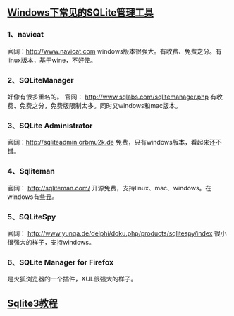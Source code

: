 ## [Windows下常见的SQLite管理工具](http://www.open-open.com/lib/view/open1397013898169.html)
### 1、navicat
官网：http://www.navicat.com windows版本很强大。有收费、免费之分。有linux版本，基于wine，不好使。
### 2、SQLiteManager
好像有很多重名的。
官网： http://www.sqlabs.com/sqlitemanager.php
有收费、免费之分，免费版限制太多。同时又windows和mac版本。

### 3、SQLite Administrator 
官网：http://sqliteadmin.orbmu2k.de
免费，只有windows版本，看起来还不错。

### 4、Sqliteman
官网： http://sqliteman.com/
开源免费，支持linux、mac、windows。在windows有些丑。

### 5、SQLiteSpy
官网：  http://www.yunqa.de/delphi/doku.php/products/sqlitespy/index
很小很强大的样子，支持windows。

### 6、SQLite Manager for Firefox
是火狐浏览器的一个插件，XUL很强大的样子。

## [Sqlite3教程](https://www.yiibai.com/sqlite)

